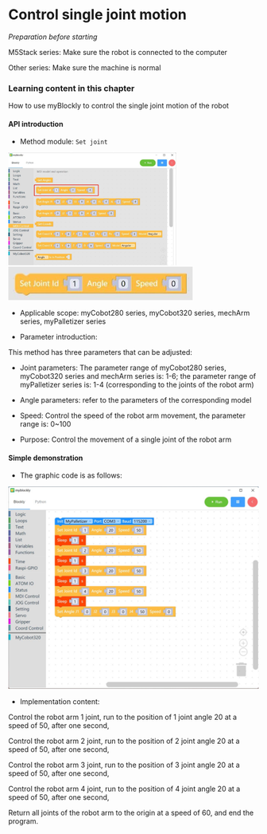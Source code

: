 # Control single joint motion

<i>Preparation before starting</i>

M5Stack series: Make sure the robot is connected to the computer

Other series: Make sure the machine is normal

### Learning content in this chapter

How to use myBlockly to control the single joint motion of the robot

#### API introduction

* Method module: `Set joint`

<img src="../../../../resource\3-FunctionsAndApplications\6.developmentGuide\myBlocklyAndUlFlow\singlearm/set joint API 1.jpg" style="zoom: 33%;" />

<img src="../../../../resource\3-FunctionsAndApplications\6.developmentGuide\myBlocklyAndUlFlow\singlearm/set joint API 2.jpg" style="zoom: 67%;" />

* Applicable scope: myCobot280 series, myCobot320 series, mechArm series, myPalletizer series

* Parameter introduction:

This method has three parameters that can be adjusted:

* Joint parameters: The parameter range of myCobot280 series, myCobot320 series and mechArm series is: 1-6; the parameter range of myPalletizer series is: 1-4 (corresponding to the joints of the robot arm)

- Angle parameters: refer to the parameters of the corresponding model

- Speed: Control the speed of the robot arm movement, the parameter range is: 0~100

* Purpose: Control the movement of a single joint of the robot arm

#### Simple demonstration

* The graphic code is as follows:

<img src="../../../../resource\3-FunctionsAndApplications\6.developmentGuide\myBlocklyAndUlFlow\singlearm/set angle demo.jpg" style="zoom: 50%;" />

* Implementation content:

Control the robot arm 1 joint, run to the position of 1 joint angle 20 at a speed of 50, after one second,

Control the robot arm 2 joint, run to the position of 2 joint angle 20 at a speed of 50, after one second,

Control the robot arm 3 joint, run to the position of 3 joint angle 20 at a speed of 50, after one second,

Control the robot arm 4 joint, run to the position of 4 joint angle 20 at a speed of 50, after one second,

Return all joints of the robot arm to the origin at a speed of 60, and end the program.